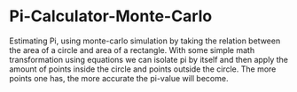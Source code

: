 # Pi-Calculator-Monte-Carlo

Estimating Pi, using monte-carlo simulation by taking the relation between the area of a circle and area of a rectangle. With some simple math transformation using equations we can 
isolate pi by itself and then apply the amount of points inside the circle and points outside the circle. The more points one has, the more accurate the pi-value will become. 